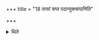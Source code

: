 +++
title = "18 तासां सप्त पदान्युक्त्वापानिति"

+++

<details><summary>थिते</summary>

तासां सप्त पदान्युक्त्वापानिति १८
</details>
